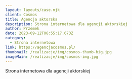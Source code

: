 ```yaml
---
layout: layouts/case.njk
client: Cosmos
title: Agencja aktorska
description: Strona internetowa dla agencji aktorskiej
author: Przemek
date: 2023-09-12T06:55:17.673Z
category:
  - Strona internetowa
link: https://agencjacosmos.pl/
thumbnail: /realizacje/img/cosmos-thumb-big.jpg
imageMain: /realizacje/img/cosmos-img.jpg
---
```

Strona internetowa dla agencji aktorskiej